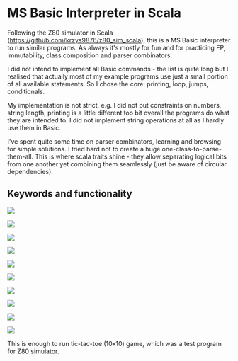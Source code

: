 # MS Basic Interpreter in Scala #

Following the Z80 simulator in Scala (https://github.com/krzys9876/z80_sim_scala), this is 
a MS Basic interpreter to run similar programs. As always it's mostly for fun and for practicing 
FP, immutability, class composition and parser combinators.

I did not intend to implement all Basic commands - the list is quite long but I realised that
actually most of my example programs use just a small portion of all available statements. 
So I chose the core: printing, loop, jumps, conditionals.

My implementation is not strict, e.g. I did not put constraints on numbers, string length, 
printing is a little different too bit overall the programs do what they are intended to.
I did not implement string operations at all as I hardly use them in Basic.

I've spent quite some time on parser combinators, learning and browsing for simple solutions.
I tried hard not to create a huge one-class-to-parse-them-all. This is where scala traits shine - 
they allow separating logical bits from one another yet combining them seamlessly (just be aware of
circular dependencies).

## Keywords and functionality

<img src="https://img.shields.io/badge/PRINT-Done-green.svg"/></a>

<img src="https://img.shields.io/badge/FOR / NEXT-Done-green.svg"/></a>

<img src="https://img.shields.io/badge/IF-Done-green.svg"/></a>

<img src="https://img.shields.io/badge/GOTO-Done-green.svg"/></a>

<img src="https://img.shields.io/badge/GOSUB / RETURN-Done-green.svg"/></a>

<img src="https://img.shields.io/badge/Numeric Expressions-Done-green.svg"/></a>

<img src="https://img.shields.io/badge/Text expressions-Partially done-lightgray.svg"/></a>

<img src="https://img.shields.io/badge/DIM / Arrays-Done-green.svg"/></a>

<img src="https://img.shields.io/badge/DATA / READ-Done-green.svg"/></a>

<img src="https://img.shields.io/badge/STOP-Done-green.svg"/></a>

This is enough to run tic-tac-toe (10x10) game, which was a test program for Z80 simulator. 

